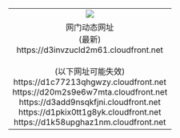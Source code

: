 ﻿<table>
  <tr></tr>
  <tr><td colspan=2 align=center><img src="https://d3invzucld2m61.cloudfront.net/Up/oGate.jpg" /></td></tr>
  <tr><td colspan=2 align=center>网门动态网址<br/>(最新)
<br>https://d3invzucld2m61.cloudfront.net
<br/><br/>(以下网址可能失效)
<br>https://d1c77213qhgwzy.cloudfront.net
<br>https://d20m2s9e6w7mta.cloudfront.net
<br>https://d3add9nsqkfjni.cloudfront.net
<br>https://d1pkix0tt1g8yk.cloudfront.net
<br>https://d1k58upghaz1nm.cloudfront.net
    </td>
  </tr>
</table>
